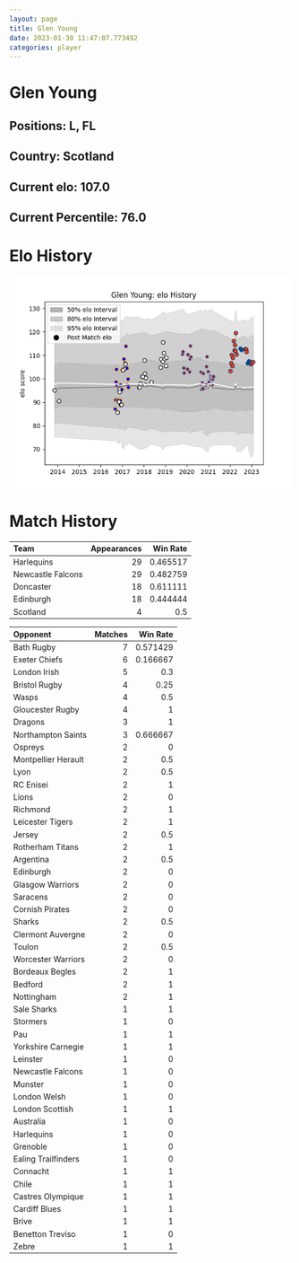 ```yaml
---  
layout: page  
title: Glen Young  
date: 2023-01-30 11:47:07.773492  
categories: player  
---
```

# Glen Young

## Positions: L, FL

## Country: Scotland

## Current elo: 107.0

## Current Percentile: 76.0

# Elo History


![elo history](history_GlenYoung.png)
# Match History


| Team              |   Appearances |   Win Rate |
|:------------------|--------------:|-----------:|
| Harlequins        |            29 |   0.465517 |
| Newcastle Falcons |            29 |   0.482759 |
| Doncaster         |            18 |   0.611111 |
| Edinburgh         |            18 |   0.444444 |
| Scotland          |             4 |   0.5      |

| Opponent            |   Matches |   Win Rate |
|:--------------------|----------:|-----------:|
| Bath Rugby          |         7 |   0.571429 |
| Exeter Chiefs       |         6 |   0.166667 |
| London Irish        |         5 |   0.3      |
| Bristol Rugby       |         4 |   0.25     |
| Wasps               |         4 |   0.5      |
| Gloucester Rugby    |         4 |   1        |
| Dragons             |         3 |   1        |
| Northampton Saints  |         3 |   0.666667 |
| Ospreys             |         2 |   0        |
| Montpellier Herault |         2 |   0.5      |
| Lyon                |         2 |   0.5      |
| RC Enisei           |         2 |   1        |
| Lions               |         2 |   0        |
| Richmond            |         2 |   1        |
| Leicester Tigers    |         2 |   1        |
| Jersey              |         2 |   0.5      |
| Rotherham Titans    |         2 |   1        |
| Argentina           |         2 |   0.5      |
| Edinburgh           |         2 |   0        |
| Glasgow Warriors    |         2 |   0        |
| Saracens            |         2 |   0        |
| Cornish Pirates     |         2 |   0        |
| Sharks              |         2 |   0.5      |
| Clermont Auvergne   |         2 |   0        |
| Toulon              |         2 |   0.5      |
| Worcester Warriors  |         2 |   0        |
| Bordeaux Begles     |         2 |   1        |
| Bedford             |         2 |   1        |
| Nottingham          |         2 |   1        |
| Sale Sharks         |         1 |   1        |
| Stormers            |         1 |   0        |
| Pau                 |         1 |   1        |
| Yorkshire Carnegie  |         1 |   1        |
| Leinster            |         1 |   0        |
| Newcastle Falcons   |         1 |   0        |
| Munster             |         1 |   0        |
| London Welsh        |         1 |   0        |
| London Scottish     |         1 |   1        |
| Australia           |         1 |   0        |
| Harlequins          |         1 |   0        |
| Grenoble            |         1 |   0        |
| Ealing Trailfinders |         1 |   0        |
| Connacht            |         1 |   1        |
| Chile               |         1 |   1        |
| Castres Olympique   |         1 |   1        |
| Cardiff Blues       |         1 |   1        |
| Brive               |         1 |   1        |
| Benetton Treviso    |         1 |   0        |
| Zebre               |         1 |   1        |